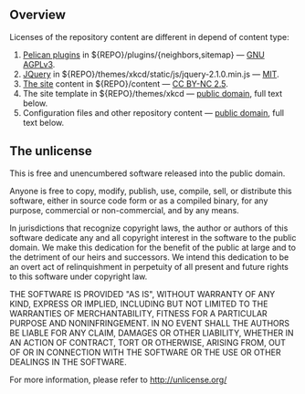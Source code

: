 ## Overview

Licenses of the repository content are different in depend of content type:

1. [Pelican plugins](https://github.com/getpelican/pelican-plugins) in ${REPO}/plugins/{neighbors,sitemap} — [GNU AGPLv3](https://github.com/getpelican/pelican-plugins/blob/master/LICENSE).
2. [JQuery](http://jquery.com/) in ${REPO}/themes/xkcd/static/js/jquery-2.1.0.min.js — [MIT](https://jquery.org/license/).
3. [The site](http://xkcd.ru) content in ${REPO}/content — [CC BY-NC 2.5](http://xkcd.com/license.html).
4. The site template in ${REPO}/themes/xkcd — [public domain](http://unlicense.org/), full text below.
5. Configuration files and other repository content — [public domain](http://unlicense.org/), full text below.

## The unlicense

This is free and unencumbered software released into the public domain.

Anyone is free to copy, modify, publish, use, compile, sell, or
distribute this software, either in source code form or as a compiled
binary, for any purpose, commercial or non-commercial, and by any
means.

In jurisdictions that recognize copyright laws, the author or authors
of this software dedicate any and all copyright interest in the
software to the public domain. We make this dedication for the benefit
of the public at large and to the detriment of our heirs and
successors. We intend this dedication to be an overt act of
relinquishment in perpetuity of all present and future rights to this
software under copyright law.

THE SOFTWARE IS PROVIDED "AS IS", WITHOUT WARRANTY OF ANY KIND,
EXPRESS OR IMPLIED, INCLUDING BUT NOT LIMITED TO THE WARRANTIES OF
MERCHANTABILITY, FITNESS FOR A PARTICULAR PURPOSE AND NONINFRINGEMENT.
IN NO EVENT SHALL THE AUTHORS BE LIABLE FOR ANY CLAIM, DAMAGES OR
OTHER LIABILITY, WHETHER IN AN ACTION OF CONTRACT, TORT OR OTHERWISE,
ARISING FROM, OUT OF OR IN CONNECTION WITH THE SOFTWARE OR THE USE OR
OTHER DEALINGS IN THE SOFTWARE.

For more information, please refer to <http://unlicense.org/>
